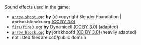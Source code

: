 Sound effects used in the game:

- [`arrow_shoot.ogg`](https://opengameart.org/content/sfxpunch) **by** (c) copyright Blender Foundation | apricot.blender.org [(CC BY 3.0)](https://creativecommons.org/licenses/by/3.0/)
- [`fire/fire0.ogg`](https://freesound.org/people/Dynamicell/sounds/17548/) **by** Dynamicell [(CC BY 3.0)](https://creativecommons.org/licenses/by/3.0/) (adapted)
- [`arrow_block.ogg`](https://freesound.org/people/jorickhoofd/sounds/160043/) **by** jorickhoofd [(CC BY 3.0)](https://creativecommons.org/licenses/by/3.0/) (heavily adapted)
- not listed files are cc0/public domain

